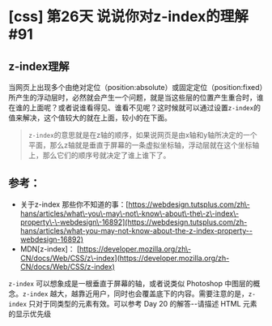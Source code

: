 # [css] 第26天 说说你对z-index的理解 #91

## z\-index理解

当网页上出现多个由绝对定位（position:absolute）或固定定位（position:fixed）所产生的浮动层时，必然就会产生一个问题，就是当这些层的位置产生重合时，谁在谁的上面呢？或者说谁看得见、谁看不见呢？这时候就可以通过设置`z-index`的值来解决，这个值较大的就在上面，较小的在下面。

> `z-index`的意思就是在z轴的顺序，如果说网页是由x轴和y轴所决定的一个平面，那么z轴就是垂直于屏幕的一条虚拟坐标轴，浮动层就在这个坐标轴上，那么它们的顺序号就决定了谁上谁下了。

## 参考：

*   关于z\-index 那些你不知道的事：[https://webdesign.tutsplus.com/zh\-hans/articles/what\-you\-may\-not\-know\-about\-the\-z\-index\-property\-\-webdesign\-16892](https://webdesign.tutsplus.com/zh-hans/articles/what-you-may-not-know-about-the-z-index-property--webdesign-16892)
*   MDN\[z\-index\]： [https://developer.mozilla.org/zh\-CN/docs/Web/CSS/z\-index](https://developer.mozilla.org/zh-CN/docs/Web/CSS/z-index)


`z-index` 可以想象成是一根垂直于屏幕的轴，或者说类似 Photoshop 中图层的概念。`z-index` 越大，越靠近用户，同时也会覆盖底下的内容。需要注意的是，`z-index` 只对于同类型的元素有效。可以参考 Day 20 的解答\-\-请描述 HTML 元素的显示优先级
